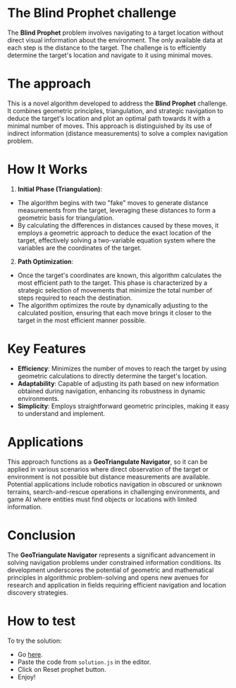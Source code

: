 # The Blind Prophet challenge

The **Blind Prophet** problem involves navigating to a target location without direct visual information about the environment. The only available data at each step is the distance to the target. The challenge is to efficiently determine the target's location and navigate to it using minimal moves.

# The approach

This is a novel algorithm developed to address the **Blind Prophet** challenge. It combines geometric principles, triangulation, and strategic navigation to deduce the target's location and plot an optimal path towards it with a minimal number of moves. This approach is distinguished by its use of indirect information (distance measurements) to solve a complex navigation problem.

# How It Works

1. **Initial Phase (Triangulation)**:

- The algorithm begins with two "fake" moves to generate distance measurements from the target, leveraging these distances to form a geometric basis for triangulation.
- By calculating the differences in distances caused by these moves, it employs a geometric approach to deduce the exact location of the target, effectively solving a two-variable equation system where the variables are the coordinates of the target.

2. **Path Optimization**:

- Once the target's coordinates are known, this algorithm calculates the most efficient path to the target. This phase is characterized by a strategic selection of movements that minimize the total number of steps required to reach the destination.
- The algorithm optimizes the route by dynamically adjusting to the calculated position, ensuring that each move brings it closer to the target in the most efficient manner possible.

# Key Features

- **Efficiency**: Minimizes the number of moves to reach the target by using geometric calculations to directly determine the target's location.
- **Adaptability**: Capable of adjusting its path based on new information obtained during navigation, enhancing its robustness in dynamic environments.
- **Simplicity**: Employs straightforward geometric principles, making it easy to understand and implement.

# Applications

This approach functions as a **GeoTriangulate Navigator**, so it can be applied in various scenarios where direct observation of the target or environment is not possible but distance measurements are available. Potential applications include robotics navigation in obscured or unknown terrains, search-and-rescue operations in challenging environments, and game AI where entities must find objects or locations with limited information.

# Conclusion

The **GeoTriangulate Navigator** represents a significant advancement in solving navigation problems under constrained information conditions. Its development underscores the potential of geometric and mathematical principles in algorithmic problem-solving and opens new avenues for research and application in fields requiring efficient navigation and location discovery strategies.

# How to test

To try the solution:

- Go [here](http://theblindprophet.com).
- Paste the code from `solution.js` in the editor.
- Click on Reset prophet button.
- Enjoy!
